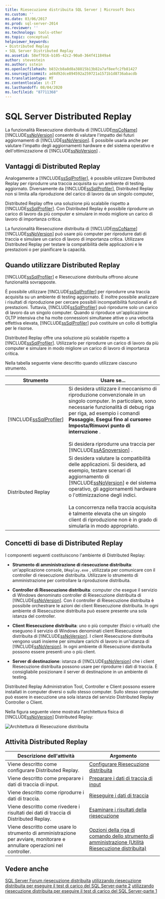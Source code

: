 ```yaml
---
title: Riesecuzione distribuita SQL Server | Microsoft Docs
ms.custom: ''
ms.date: 03/06/2017
ms.prod: sql-server-2014
ms.reviewer: ''
ms.technology: tools-other
ms.topic: conceptual
helpviewer_keywords:
- Distributed Replay
- SQL Server Distributed Replay
ms.assetid: 58ef7016-b105-42c2-90a0-364f411849a4
author: stevestein
ms.author: sstein
ms.openlocfilehash: b832cb8a8d8a38815b13b82a7af8eefc2fb81427
ms.sourcegitcommit: ad4d92dce894592a259721a1571b1d8736abacdb
ms.translationtype: MT
ms.contentlocale: it-IT
ms.lasthandoff: 08/04/2020
ms.locfileid: "87711368"
---
```

# <a name="sql-server-distributed-replay"></a>SQL Server Distributed Replay
  La funzionalità Riesecuzione distribuita di [!INCLUDE[msCoName](../../../includes/msconame-md.md)] [!INCLUDE[ssNoVersion](../../../includes/ssnoversion-md.md)] consente di valutare l'impatto dei futuri aggiornamenti di [!INCLUDE[ssNoVersion](../../../includes/ssnoversion-md.md)]. È possibile usarla anche per valutare l'impatto degli aggiornamenti hardware e del sistema operativo e dell'ottimizzazione di [!INCLUDE[ssNoVersion](../../../includes/ssnoversion-md.md)] .

## <a name="benefits-of-distributed-replay"></a>Vantaggi di Distributed Replay
 Analogamente a [!INCLUDE[ssSqlProfiler](../../../includes/sssqlprofiler-md.md)], è possibile utilizzare Distributed Replay per riprodurre una traccia acquisita su un ambiente di testing aggiornato. Diversamente da [!INCLUDE[ssSqlProfiler](../../../includes/sssqlprofiler-md.md)], Distributed Replay non si limita alla riproduzione del carico di lavoro da un singolo computer,

 Distributed Replay offre una soluzione più scalabile rispetto a [!INCLUDE[ssSqlProfiler](../../../includes/sssqlprofiler-md.md)]. Con Distributed Replay è possibile riprodurre un carico di lavoro da più computer e simulare in modo migliore un carico di lavoro di importanza critica.

 La funzionalità Riesecuzione distribuita di [!INCLUDE[msCoName](../../../includes/msconame-md.md)] [!INCLUDE[ssNoVersion](../../../includes/ssnoversion-md.md)] può usare più computer per riprodurre dati di traccia e simulare un carico di lavoro di importanza critica. Utilizzare Distributed Replay per testare la compatibilità delle applicazioni e le prestazioni o per pianificare la capacità.

## <a name="when-to-use-distributed-replay"></a>Quando utilizzare Distributed Replay
 [!INCLUDE[ssSqlProfiler](../../../includes/sssqlprofiler-md.md)] e Riesecuzione distribuita offrono alcune funzionalità sovrapposte.

 È possibile utilizzare [!INCLUDE[ssSqlProfiler](../../../includes/sssqlprofiler-md.md)] per riprodurre una traccia acquisita su un ambiente di testing aggiornato. È inoltre possibile analizzare i risultati di riproduzione per cercare possibili incompatibilità funzionali e di prestazioni. Tuttavia, [!INCLUDE[ssSqlProfiler](../../../includes/sssqlprofiler-md.md)] può riprodurre solo un carico di lavoro da un singolo computer. Quando si riproduce un'applicazione OLTP intensiva che ha molte connessioni simultanee attive o una velocità effettiva elevata, [!INCLUDE[ssSqlProfiler](../../../includes/sssqlprofiler-md.md)] può costituire un collo di bottiglia per le risorse.

 Distributed Replay offre una soluzione più scalabile rispetto a [!INCLUDE[ssSqlProfiler](../../../includes/sssqlprofiler-md.md)]. Utilizzarlo per riprodurre un carico di lavoro da più computer e simulare in modo migliore un carico di lavoro di importanza critica.

 Nella tabella seguente viene descritto quando utilizzare ciascuno strumento.

|Strumento|Usare se...|
|----------|---------------|
|[!INCLUDE[ssSqlProfiler](../../../includes/sssqlprofiler-md.md)]|Si desidera utilizzare il meccanismo di riproduzione convenzionale in un singolo computer. In particolare, sono necessarie funzionalità di debug riga per riga, ad esempio i comandi **Passaggio**, **Esegui fino al cursore**e **Imposta/Rimuovi punto di interruzione** .<br /><br /> Si desidera riprodurre una traccia per [!INCLUDE[ssASnoversion](../../includes/ssasnoversion-md.md)] .|
|Distributed Replay|Si desidera valutare la compatibilità delle applicazioni. Si desidera, ad esempio, testare scenari di aggiornamento di [!INCLUDE[ssNoVersion](../../../includes/ssnoversion-md.md)] e del sistema operativo, gli aggiornamenti hardware o l'ottimizzazione degli indici.<br /><br /> La concorrenza nella traccia acquisita è talmente elevata che un singolo client di riproduzione non è in grado di simularla in modo appropriato.|

## <a name="distributed-replay-concepts"></a>Concetti di base di Distributed Replay
 I componenti seguenti costituiscono l'ambiente di Distributed Replay:

-   **Strumento di amministrazione di riesecuzione distribuita**: un'applicazione console, `DReplay.exe` , utilizzata per comunicare con il controller di riesecuzione distribuita. Utilizzare lo strumento di amministrazione per controllare la riproduzione distribuita.

-   **Controller di Riesecuzione distribuita**: computer che esegue il servizio di Windows denominato controller di Riesecuzione distribuita di [!INCLUDE[ssNoVersion](../../../includes/ssnoversion-md.md)]. Con il controller di Riesecuzione distribuita è possibile orchestrare le azioni dei client Riesecuzione distribuita. In ogni ambiente di Riesecuzione distribuita può essere presente una sola istanza del controller.

-   **Client Riesecuzione distribuita**: uno o più computer (fisici o virtuali) che eseguono il servizio di Windows denominati client Riesecuzione distribuita di [!INCLUDE[ssNoVersion](../../../includes/ssnoversion-md.md)]. I client Riesecuzione distribuita vengono usati insieme per simulare carichi di lavoro in un'istanza di [!INCLUDE[ssNoVersion](../../../includes/ssnoversion-md.md)]. In ogni ambiente di Riesecuzione distribuita possono essere presenti uno o più client.

-   **Server di destinazione**: istanza di [!INCLUDE[ssNoVersion](../../../includes/ssnoversion-md.md)] che i client Riesecuzione distribuita possono usare per riprodurre i dati di traccia. È consigliabile posizionare il server di destinazione in un ambiente di testing.

 Distributed Replay Administration Tool, Controller e Client possono essere installati in computer diversi o sullo stesso computer. Sullo stesso computer può essere in esecuzione una sola istanza del servizio Distributed Replay Controller o Client.

 Nella figura seguente viene mostrata l'architettura fisica di [!INCLUDE[ssNoVersion](../../../includes/ssnoversion-md.md)] Distributed Replay:

 ![Architettura di Riesecuzione distribuita](../../database-engine/media/distributedreplayarch.gif "Architettura di Riesecuzione distribuita")

## <a name="distributed-replay-tasks"></a>Attività Distributed Replay

|Descrizione dell'attività|Argomento|
|----------------------|-----------|
|Viene descritto come configurare Distributed Replay.|[Configurare Riesecuzione distribuita](configure-distributed-replay.md)|
|Viene descritto come preparare i dati di traccia di input.|[Preparare i dati di traccia di input](prepare-the-input-trace-data.md)|
|Viene descritto come riprodurre i dati di traccia.|[Rieseguire i dati di traccia](replay-trace-data.md)|
|Viene descritto come rivedere i risultati dei dati di traccia di Distributed Replay.|[Esaminare i risultati della riesecuzione](review-the-replay-results.md)|
|Viene descritto come usare lo strumento di amministrazione per avviare, monitorare e annullare operazioni nel controller.|[Opzioni della riga di comando dello strumento di amministrazione &#40;Utilità Riesecuzione distribuita&#41;](administration-tool-command-line-options-distributed-replay-utility.md)|

## <a name="see-also"></a>Vedere anche
 [SQL Server Forum riesecuzione distribuita](https://social.technet.microsoft.com/Forums/sl/sqldru/) [utilizzando riesecuzione distribuita per eseguire il test di carico del SQL Server-parte 2](https://docs.microsoft.com/archive/blogs/msdn/mspfe/using-distributed-replay-to-load-test-your-sql-serverpart-2) [utilizzando riesecuzione distribuita per eseguire il test di carico del SQL Server-parte 1](https://docs.microsoft.com/archive/blogs/batuhanyildiz/using-distributed-replay-to-load-test-your-sql-serverpart-1)


